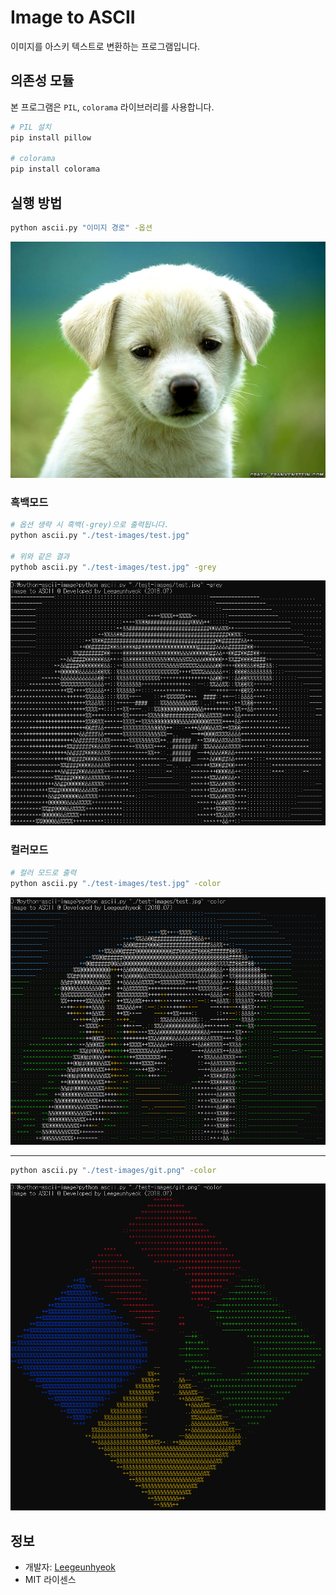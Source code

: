 # Image to ASCII
이미지를 아스키 텍스트로 변환하는 프로그램입니다.

## 의존성 모듈
본 프로그램은 `PIL`, `colorama` 라이브러리를 사용합니다.
```bash
# PIL 설치
pip install pillow

# colorama
pip install colorama
```

## 실행 방법
```bash
python ascii.py "이미지 경로" -옵션
```

<img src="./test-images/test.jpg">

### 흑백모드
```bash
# 옵션 생략 시 흑백(-grey)으로 출력됩니다.
python ascii.py "./test-images/test.jpg"

# 위와 같은 결과
pythob ascii.py "./test-images/test.jpg" -grey
```

<img src="./grey_mode.png">

### 컬러모드
```bash
# 컬러 모드로 출력
python ascii.py "./test-images/test.jpg" -color
```

<img src="./color_mode.png">
<hr>

```bash
python ascii.py "./test-images/git.png" -color
```
<img src="./color_mode_2.png">

## 정보
- 개발자: [Leegeunhyeok](https://github.com/leegeunhyeok)
- MIT 라이센스